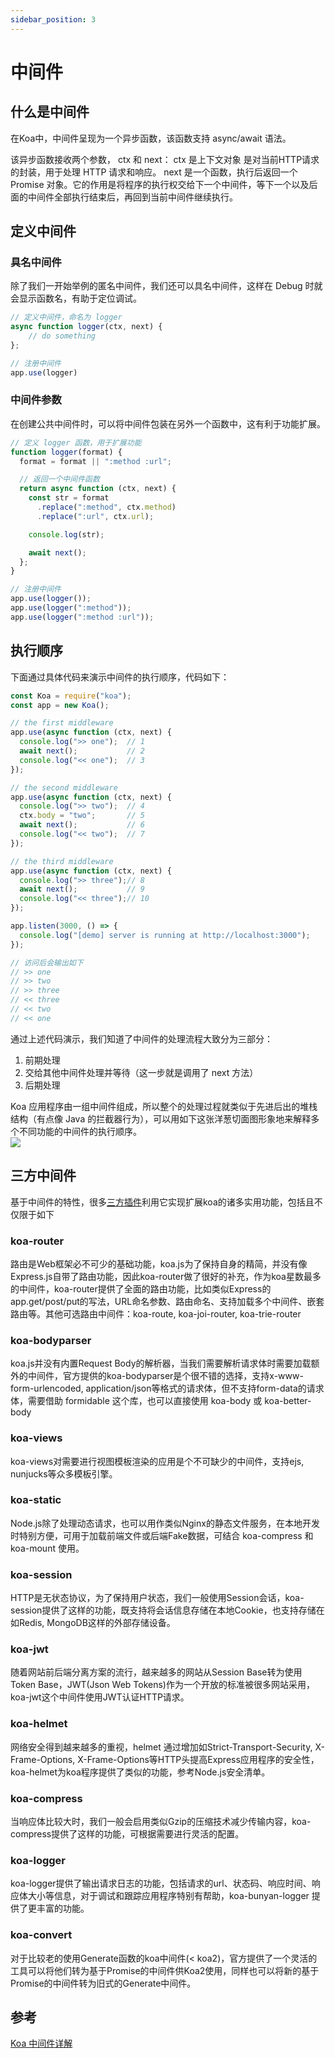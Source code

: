```yaml
---
sidebar_position: 3
---
```

# 中间件

## 什么是中间件

在Koa中，中间件呈现为一个异步函数，该函数支持 async/await 语法。

该异步函数接收两个参数， ctx 和 next：
ctx 是上下文对象 是对当前HTTP请求的封装，用于处理 HTTP 请求和响应。
next 是一个函数，执行后返回一个 Promise 对象。它的作用是将程序的执行权交给下一个中间件，等下一个以及后面的中间件全部执行结束后，再回到当前中间件继续执行。



## 定义中间件
### 具名中间件
除了我们一开始举例的匿名中间件，我们还可以具名中间件，这样在 Debug 时就会显示函数名，有助于定位调试。
```js
// 定义中间件，命名为 logger
async function logger(ctx, next) {
    // do something
};

// 注册中间件
app.use(logger)
```


### 中间件参数
在创建公共中间件时，可以将中间件包装在另外一个函数中，这有利于功能扩展。
```js
// 定义 logger 函数，用于扩展功能
function logger(format) {
  format = format || ":method :url";

  // 返回一个中间件函数
  return async function (ctx, next) {
    const str = format
      .replace(":method", ctx.method)
      .replace(":url", ctx.url);

    console.log(str);

    await next();
  };
}

// 注册中间件
app.use(logger());
app.use(logger(":method"));
app.use(logger(":method :url"));
```

## 执行顺序
下面通过具体代码来演示中间件的执行顺序，代码如下：
```js
const Koa = require("koa");
const app = new Koa();

// the first middleware
app.use(async function (ctx, next) {
  console.log(">> one");  // 1
  await next();           // 2
  console.log("<< one");  // 3
});

// the second middleware
app.use(async function (ctx, next) {
  console.log(">> two");  // 4
  ctx.body = "two";       // 5
  await next();           // 6
  console.log("<< two");  // 7
});

// the third middleware
app.use(async function (ctx, next) {
  console.log(">> three");// 8
  await next();           // 9
  console.log("<< three");// 10
});

app.listen(3000, () => {
  console.log("[demo] server is running at http://localhost:3000");
});

// 访问后会输出如下
// >> one
// >> two
// >> three
// << three
// << two
// << one
```

通过上述代码演示，我们知道了中间件的处理流程大致分为三部分：
1. 前期处理
2. 交给其他中间件处理并等待（这一步就是调用了 next 方法）
3. 后期处理

Koa 应用程序由一组中间件组成，所以整个的处理过程就类似于先进后出的堆栈结构（有点像 Java 的拦截器行为），可以用如下这张洋葱切面图形象地来解释多个不同功能的中间件的执行顺序。   
![](https://img.dingshaohua.com/book-fe/202501150007091.jpg)   


## 三方中间件
基于中间件的特性，很多[三方插件](https://www.kancloud.cn/zengqs1976/uni-app/1143243)利用它实现扩展koa的诸多实用功能，包括且不仅限于如下
### koa-router
路由是Web框架必不可少的基础功能，koa.js为了保持自身的精简，并没有像Express.js自带了路由功能，因此koa-router做了很好的补充，作为koa星数最多的中间件，koa-router提供了全面的路由功能，比如类似Express的app.get/post/put的写法，URL命名参数、路由命名、支持加载多个中间件、嵌套路由等。其他可选路由中间件：koa-route, koa-joi-router, koa-trie-router

### koa-bodyparser
koa.js并没有内置Request Body的解析器，当我们需要解析请求体时需要加载额外的中间件，官方提供的koa-bodyparser是个很不错的选择，支持x-www-form-urlencoded, application/json等格式的请求体，但不支持form-data的请求体，需要借助 formidable 这个库，也可以直接使用 koa-body 或 koa-better-body

### koa-views
koa-views对需要进行视图模板渲染的应用是个不可缺少的中间件，支持ejs, nunjucks等众多模板引擎。

### koa-static
Node.js除了处理动态请求，也可以用作类似Nginx的静态文件服务，在本地开发时特别方便，可用于加载前端文件或后端Fake数据，可结合 koa-compress 和 koa-mount 使用。

### koa-session
HTTP是无状态协议，为了保持用户状态，我们一般使用Session会话，koa-session提供了这样的功能，既支持将会话信息存储在本地Cookie，也支持存储在如Redis, MongoDB这样的外部存储设备。

### koa-jwt
随着网站前后端分离方案的流行，越来越多的网站从Session Base转为使用Token Base，JWT(Json Web Tokens)作为一个开放的标准被很多网站采用，koa-jwt这个中间件使用JWT认证HTTP请求。

### koa-helmet
网络安全得到越来越多的重视，helmet 通过增加如Strict-Transport-Security, X-Frame-Options, X-Frame-Options等HTTP头提高Express应用程序的安全性，koa-helmet为koa程序提供了类似的功能，参考Node.js安全清单。

### koa-compress
当响应体比较大时，我们一般会启用类似Gzip的压缩技术减少传输内容，koa-compress提供了这样的功能，可根据需要进行灵活的配置。

### koa-logger
koa-logger提供了输出请求日志的功能，包括请求的url、状态码、响应时间、响应体大小等信息，对于调试和跟踪应用程序特别有帮助，koa-bunyan-logger 提供了更丰富的功能。

### koa-convert
对于比较老的使用Generate函数的koa中间件(< koa2)，官方提供了一个灵活的工具可以将他们转为基于Promise的中间件供Koa2使用，同样也可以将新的基于Promise的中间件转为旧式的Generate中间件。


## 参考
[Koa 中间件详解](https://www.jianshu.com/p/307f129fe459)
